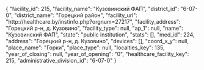 {
    "facility_id": 215,
    "facility_name": "Кузовинский ФАП",
    "district_id": "6-07-0",
    "district_name": "Горецкий район",
    "facility_url": "http:\/\/healthcare.by\/instinfo.php?orgnum=27217",
    "facility_address": "Горецкий р-н, д. Кузовино",
    "facility_type": null,
    "ap_1": null,
    "name": "Кузовинский ФАП",
    "state": "public institution",
    "stats": [],
    "med_id": 224,
    "address": "Горецкий р-н, д. Кузовино",
    "devices": [],
    "coord_x_y": null,
    "place_name": "Горки",
    "place_type": null,
    "localties_key": 135,
    "year_of_closing": null,
    "year_of_opening": "0",
    "healthcare_facility_key": 215,
    "administrative_division_id": "6-07-0"
}